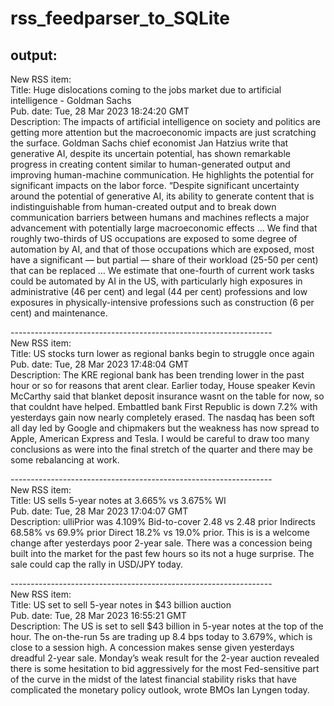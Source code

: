 # rss_feedparser_to_SQLite

## output:

New RSS item:<br>
Title: Huge dislocations coming to the jobs market due to artificial intelligence - Goldman Sachs<br>
Pub. date: Tue, 28 Mar 2023 18:24:20 GMT<br>
Description: The impacts of artificial intelligence on society and politics are getting more attention but the macroeconomic impacts are just scratching the surface. Goldman Sachs chief economist Jan Hatzius write that generative AI, despite its uncertain potential, has shown remarkable progress in creating content similar to human-generated output and improving human-machine communication. He highlights the potential for  significant impacts on the labor force. “Despite significant uncertainty around the potential of generative AI, its ability to generate content that is indistinguishable from human-created output and to break down communication barriers between humans and machines reflects a major advancement with potentially large macroeconomic effects … We find that roughly two-thirds of US occupations are exposed to some degree of automation by AI, and that of those occupations which are exposed, most have a significant — but partial — share of their workload (25-50 per cent) that can be replaced … We estimate that one-fourth of current work tasks could be automated by AI in the US, with particularly high exposures in administrative (46 per cent) and legal (44 per cent) professions and low exposures in physically-intensive professions such as construction (6 per cent) and maintenance. <br>

-----------------------------------------------------------------<br>
New RSS item:<br>
Title: US stocks turn lower as regional banks begin to struggle once again<br>
Pub. date: Tue, 28 Mar 2023 17:48:04 GMT<br>
Description: The KRE regional bank has been trending lower in the past hour or so for reasons that arent clear. Earlier today, House speaker Kevin McCarthy said that blanket deposit insurance wasnt on the table for now, so that couldnt have helped. Embattled bank First Republic is down 7.2% with yesterdays gain now nearly completely erased. The nasdaq has been soft all day led by Google and chipmakers but the weakness has now spread to Apple, American Express and Tesla. I would be careful to draw too many conclusions as were into the final stretch of the quarter and there may be some rebalancing at work.<br>

-----------------------------------------------------------------<br>
New RSS item:<br>
Title: US sells 5-year notes at 3.665% vs 3.675% WI<br>
Pub. date: Tue, 28 Mar 2023 17:04:07 GMT<br>
Description: ulliPrior was 4.109% Bid-to-cover 2.48 vs 2.48 prior Indirects 68.58% vs 69.9% prior Direct 18.2% vs 19.0% prior. This is is a welcome change after yesterdays poor 2-year sale. There was a concession being built into the market for the past few hours so its not a huge surprise. The sale could cap the rally in USD/JPY today.<br>

-----------------------------------------------------------------<br>
New RSS item:<br>
Title: US set to sell 5-year notes in $43 billion auction<br>
Pub. date: Tue, 28 Mar 2023 16:55:21 GMT<br>
Description: The US is set to sell $43 billion in 5-year notes at the top of the hour. The on-the-run 5s are trading up 8.4 bps today to 3.679%, which is close to a session high. A concession makes sense given yesterdays dreadful 2-year sale. Monday’s weak result for the 2-year auction revealed there is some hesitation to bid aggressively for the most Fed-sensitive part of the curve in the midst of the latest financial stability risks that have complicated the monetary policy outlook, wrote BMOs Ian Lyngen today.<br>

